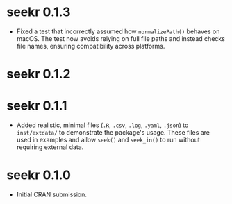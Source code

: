 # seekr 0.1.3

* Fixed a test that incorrectly assumed how `normalizePath()` behaves on macOS.
  The test now avoids relying on full file paths and instead checks file names,
  ensuring compatibility across platforms.

# seekr 0.1.2

# seekr 0.1.1

* Added realistic, minimal files (`.R`, `.csv`, `.log`, `.yaml`, `.json`) to 
`inst/extdata/` to demonstrate the package's usage. These files are used in 
examples and allow `seek()` and `seek_in()` to run without requiring external data.

# seekr 0.1.0

* Initial CRAN submission.
